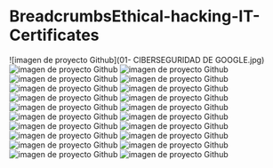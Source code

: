 # BreadcrumbsEthical-hacking-IT-Certificates

![imagen de proyecto Github](01- CIBERSEGURIDAD DE GOOGLE.jpg)
![imagen de proyecto Github]()
![imagen de proyecto Github]()
![imagen de proyecto Github]()
![imagen de proyecto Github]()
![imagen de proyecto Github]()
![imagen de proyecto Github]()
![imagen de proyecto Github]()
![imagen de proyecto Github]()
![imagen de proyecto Github]()
![imagen de proyecto Github]()
![imagen de proyecto Github]()
![imagen de proyecto Github]()
![imagen de proyecto Github]()
![imagen de proyecto Github]()
![imagen de proyecto Github]()
![imagen de proyecto Github]()
![imagen de proyecto Github]()
![imagen de proyecto Github]()
![imagen de proyecto Github]()
![imagen de proyecto Github]()
